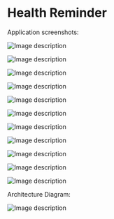 # Health Reminder


Application screenshots:
 

![Image description](https://github.com/anvitha-jain/AndroidIndividualProject/blob/master/images/main.png)

![Image description](https://github.com/anvitha-jain/AndroidIndividualProject/blob/master/images/emergency.png)

![Image description](https://github.com/anvitha-jain/AndroidIndividualProject/blob/master/images/1.png)

![Image description](https://github.com/anvitha-jain/AndroidIndividualProject/blob/master/images/2.png)

![Image description](https://github.com/anvitha-jain/AndroidIndividualProject/blob/master/images/4.png)

![Image description](https://github.com/anvitha-jain/AndroidIndividualProject/blob/master/images/5.png)

![Image description](https://github.com/anvitha-jain/AndroidIndividualProject/blob/master/images/reminder.png)

![Image description](https://github.com/anvitha-jain/AndroidIndividualProject/blob/master/images/6.png)

![Image description](https://github.com/anvitha-jain/AndroidIndividualProject/blob/master/images/7.png)

![Image description](https://github.com/anvitha-jain/AndroidIndividualProject/blob/master/images/8.png)

![Image description](https://github.com/anvitha-jain/AndroidIndividualProject/blob/master/images/9.png)


 



Architecture Diagram:


![Image description](https://github.com/anvitha-jain/AndroidIndividualProject/blob/master/images/archi.png)

 


